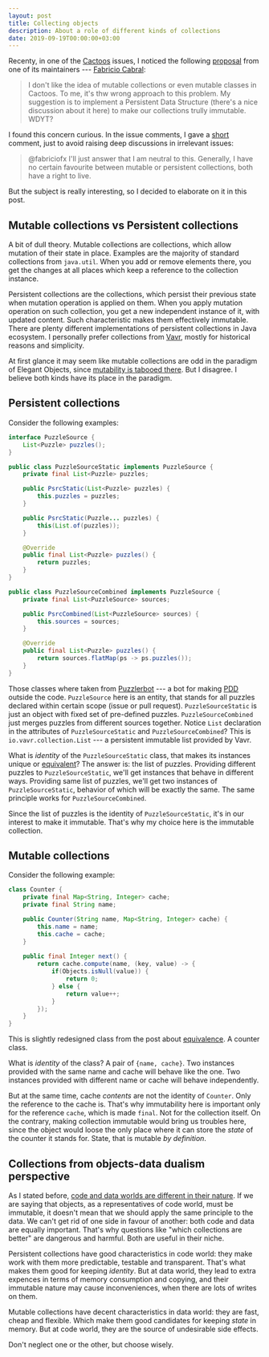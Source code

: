 ```yaml
---
layout: post
title: Collecting objects
description: About a role of different kinds of collections
date: 2019-09-19T00:00:00+03:00
---
```


Recenty, in one of the [Cactoos](https://github.com/yegor256/cactoos) issues, I noticed the following [proposal](https://github.com/yegor256/cactoos/issues/898#issuecomment-532872843) from one of its maintainers --- [Fabricio Cabral](https://github.com/fabriciofx):

> I don't like the idea of mutable collections or even mutable classes in Cactoos. To me, it's thw wrong approach to this problem. My suggestion is to implement a Persistent Data Structure (there's a nice discussion about it here) to make our collections trully immutable. WDYT?

I found this concern curious. In the issue comments, I gave a [short](https://github.com/yegor256/cactoos/issues/898#issuecomment-533582638) comment, just to avoid raising deep discussions in irrelevant issues:

> @fabriciofx I'll just answer that I am neutral to this. Generally, I have no certain favourite between mutable or persistent collections, both have a right to live.

But the subject is really interesting, so I decided to elaborate on it in this post.

## Mutable collections vs Persistent collections

A bit of dull theory. Mutable collections are collections, which allow mutation of their state in place. Examples are the majority of standard collections from `java.util`. When you add or remove elements there, you get the changes at all places which keep a reference to the collection instance.

Persistent collections are the collections, which persist their previous state when mutation operation is applied on them. When you apply mutation operation on such collection, you get a new independent instance of it, with updated content. Such characteristic makes them effectively immutable. There are plenty different implementations of persistent collections in Java ecosystem. I personally prefer collections from [Vavr](https://www.vavr.io/), mostly for historical reasons and simplicity.

At first glance it may seem like mutable collections are odd in the paradigm of Elegant Objects, since [mutability is tabooed there](https://www.yegor256.com/2014/06/09/objects-should-be-immutable.html). But I disagree. I believe both kinds have its place in the paradigm.

## Persistent collections

Consider the following examples:

```java
interface PuzzleSource {
    List<Puzzle> puzzles();
}

public class PuzzleSourceStatic implements PuzzleSource {
    private final List<Puzzle> puzzles;

    public PsrcStatic(List<Puzzle> puzzles) {
        this.puzzles = puzzles;
    }

    public PsrcStatic(Puzzle... puzzles) {
        this(List.of(puzzles));
    }

    @Override
    public final List<Puzzle> puzzles() {
        return puzzles;
    }
}

public class PuzzleSourceCombined implements PuzzleSource {
    private final List<PuzzleSource> sources;

    public PsrcCombined(List<PuzzleSource> sources) {
        this.sources = sources;
    }

    @Override
    public final List<Puzzle> puzzles() {
        return sources.flatMap(ps -> ps.puzzles());
    }
}
```

Those classes where taken from [Puzzlerbot](https://github.com/skapral/puzzlerbot) --- a bot for making [PDD](https://www.yegor256.com/2010/03/04/pdd.html) outside the code. `PuzzleSource` here is an entity, that stands for all puzzles declared within certain scope (issue or pull request).
`PuzzleSourceStatic` is just an object with fixed set of pre-defined puzzles. `PuzzleSourceCombined` just merges puzzles from different sources together. Notice `List` declaration in the attributes of `PuzzleSourceStatic` and `PuzzleSourceCombined`? This is `io.vavr.collection.List` --- a persistent immutable list provided by Vavr.

What is *identity* of the `PuzzleSourceStatic` class, that makes its instances unique or [equivalent](009_equivalence_101.html)? The answer is: the list of puzzles. Providing different puzzles to `PuzzleSourceStatic`, we'll get instances that behave in different ways. Providing same list of puzzles, we'll get two instances of `PuzzleSourceStatic`, behavior of which will be exactly the same. The same principle works for `PuzzleSourceCombined`.

Since the list of puzzles is the identity of `PuzzleSourceStatic`, it's in our interest to make it immutable. That's why my choice here is the immutable collection.

## Mutable collections

Consider the following example:

```java
class Counter {
    private final Map<String, Integer> cache;
    private final String name;

    public Counter(String name, Map<String, Integer> cache) {
        this.name = name;
        this.cache = cache;
    }
    
    public final Integer next() {
        return cache.compute(name, (key, value) -> {
            if(Objects.isNull(value)) {
                return 0;
            } else {
                return value++;
            }
        });
    }
}
```

This is slightly redesigned class from the post about [equivalence](009_equivalence_101.html). A counter class.

What is *identity* of the class? A pair of `{name, cache}`. Two instances provided with the same name and cache will behave like the one. Two instances provided with different name or cache will behave independently.

But at the same time, cache *contents* are not the identity of `Counter`. Only the reference to the cache is. That's why immutability here is important only for the reference `cache`, which is made `final`. Not for the collection itself. On the contrary, making collection immutable would bring us troubles here, since the object would loose the only place where it can store the *state* of the counter it stands for. State, that is mutable *by definition*.

## Collections from objects-data dualism perspective

As I stated before, [code and data worlds are different in their nature](010_objects_and_data.html#objects-vs-data). If we are saying that objects, as a representatives of code world, must be immutable, it doesn't mean that we should apply the same principle to the data. We can't get rid of one side in favour of another: both code and data are equally important. That's why questions like "which collections are better" are dangerous and harmful. Both are useful in their niche.

Persistent collections have good characteristics in code world: they make work with them more predictable, testable and transparent. That's what makes them good for keeping *identity*. But at data world, they lead to extra expences in terms of memory consumption and copying, and their immutable nature may cause inconveniences, when there are lots of writes on them.

Mutable collections have decent characteristics in data world: they are fast, cheap and flexible. Which make them good candidates for keeping *state* in memory. But at code world, they are the source of undesirable side effects.

Don't neglect one or the other, but choose wisely.
